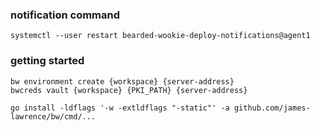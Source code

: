 ### notification command
```
systemctl --user restart bearded-wookie-deploy-notifications@agent1
```

### getting started
```
bw environment create {workspace} {server-address}
bwcreds vault {workspace} {PKI_PATH} {server-address}
```

```
go install -ldflags '-w -extldflags "-static"' -a github.com/james-lawrence/bw/cmd/...
```
